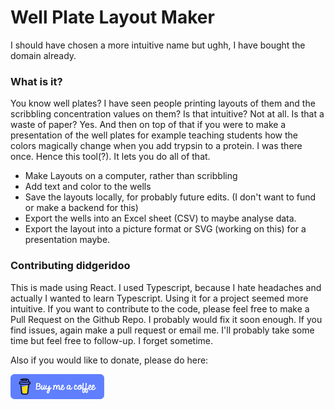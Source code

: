 # Well Plate Layout Maker

I should have chosen a more intuitive name but ughh, I have bought the domain already.

### What is it?

You know well plates? I have seen people printing layouts of them and the scribbling concentration values on them? Is that intuitive? Not at all. Is that a waste of paper? Yes. And then on top of that if you were to make a presentation of the well plates for example teaching students how the colors magically change when you add trypsin to a protein. I was there once. Hence this tool(?). It lets you do all of that.

- Make Layouts on a computer, rather than scribbling
- Add text and color to the wells
- Save the layouts locally, for probably future edits. (I don't want to fund or make a backend for this)
- Export the wells into an Excel sheet (CSV) to maybe analyse data.
- Export the layout into a picture format or SVG (working on this) for a presentation maybe.

### Contributing didgeridoo

This is made using React. I used Typescript, because I hate headaches and actually I wanted to learn Typescript. Using it for a project seemed more intuitive. If you want to contribute to the code, please feel free to make a Pull Request on the Github Repo. I probably would fix it soon enough. If you find issues, again make a pull request or email me. I'll probably take some time but feel free to follow-up. I forget sometime.

Also if you would like to donate, please do here:

<a target="_blank" rel="noopener noreferrer" href="https://www.buymeacoffee.com/masudzayyan">
    <img
        className="btn"
        height="40"
        width="150"
        src="./src/assets/buymeacoffee.png"
        alt="Buy Me A Coffee"></img>
</a>


